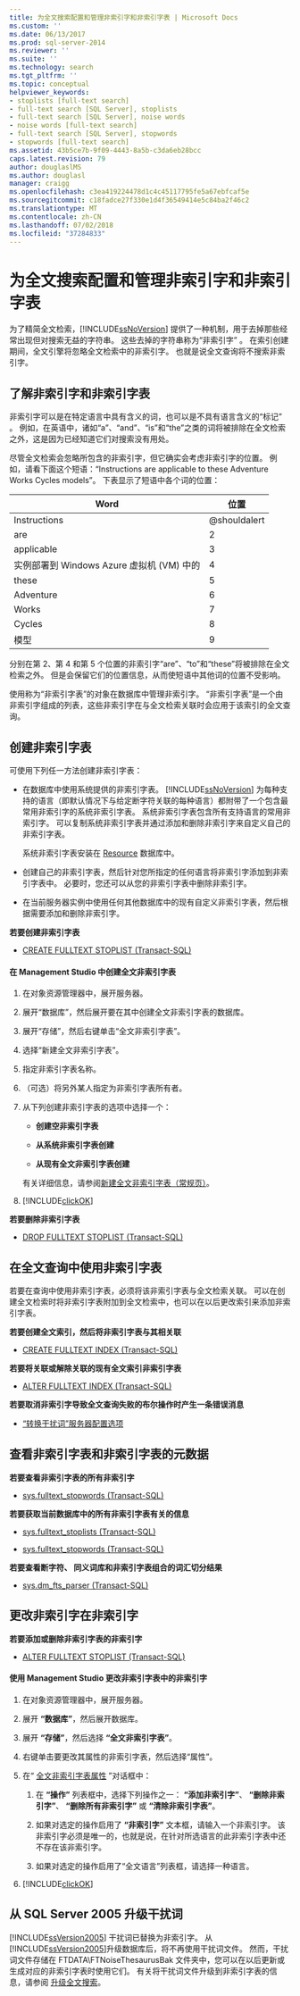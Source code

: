 ```yaml
---
title: 为全文搜索配置和管理非索引字和非索引字表 | Microsoft Docs
ms.custom: ''
ms.date: 06/13/2017
ms.prod: sql-server-2014
ms.reviewer: ''
ms.suite: ''
ms.technology: search
ms.tgt_pltfrm: ''
ms.topic: conceptual
helpviewer_keywords:
- stoplists [full-text search]
- full-text search [SQL Server], stoplists
- full-text search [SQL Server], noise words
- noise words [full-text search]
- full-text search [SQL Server], stopwords
- stopwords [full-text search]
ms.assetid: 43b5ce7b-9f09-4443-8a5b-c3da6eb28bcc
caps.latest.revision: 79
author: douglaslMS
ms.author: douglasl
manager: craigg
ms.openlocfilehash: c3ea419224478d1c4c45117795fe5a67ebfcaf5e
ms.sourcegitcommit: c18fadce27f330e1d4f36549414e5c84ba2f46c2
ms.translationtype: MT
ms.contentlocale: zh-CN
ms.lasthandoff: 07/02/2018
ms.locfileid: "37284833"
---
```

# <a name="configure-and-manage-stopwords-and-stoplists-for-full-text-search"></a>为全文搜索配置和管理非索引字和非索引字表
  为了精简全文检索，[!INCLUDE[ssNoVersion](../../includes/ssnoversion-md.md)] 提供了一种机制，用于去掉那些经常出现但对搜索无益的字符串。 这些去掉的字符串称为“非索引字” 。 在索引创建期间，全文引擎将忽略全文检索中的非索引字。 也就是说全文查询将不搜索非索引字。  
  
##  <a name="understand"></a> 了解非索引字和非索引字表  
 非索引字可以是在特定语言中具有含义的词，也可以是不具有语言含义的“标记”  。 例如，在英语中，诸如“a”、“and”、“is”和“the”之类的词将被排除在全文检索之外，这是因为已经知道它们对搜索没有用处。  
  
 尽管全文检索会忽略所包含的非索引字，但它确实会考虑非索引字的位置。 例如，请看下面这个短语：“Instructions are applicable to these Adventure Works Cycles models”。 下表显示了短语中各个词的位置：  
  
|Word|位置|  
|----------|--------------|  
|Instructions|@shouldalert|  
|are|2|  
|applicable|3|  
|实例部署到 Windows Azure 虚拟机 (VM) 中的|4|  
|these|5|  
|Adventure|6|  
|Works|7|  
|Cycles|8|  
|模型|9|  
  
 分别在第 2、第 4 和第 5 个位置的非索引字“are”、“to”和“these”将被排除在全文检索之外。 但是会保留它们的位置信息，从而使短语中其他词的位置不受影响。  
  
 使用称为“非索引字表”的对象在数据库中管理非索引字。 “非索引字表”是一个由非索引字组成的列表，这些非索引字在与全文检索关联时会应用于该索引的全文查询。  
  
  
##  <a name="creating"></a> 创建非索引字表  
 可使用下列任一方法创建非索引字表：  
  
-   在数据库中使用系统提供的非索引字表。 [!INCLUDE[ssNoVersion](../../includes/ssnoversion-md.md)] 为每种支持的语言（即默认情况下与给定断字符关联的每种语言）都附带了一个包含最常用非索引字的系统非索引字表。 系统非索引字表包含所有支持语言的常用非索引字。  可以复制系统非索引字表并通过添加和删除非索引字来自定义自己的非索引字表。  
  
     系统非索引字表安装在 [Resource](../databases/resource-database.md) 数据库中。  
  
-   创建自己的非索引字表，然后针对您所指定的任何语言将非索引字添加到非索引字表中。 必要时，您还可以从您的非索引字表中删除非索引字。  
  
-   在当前服务器实例中使用任何其他数据库中的现有自定义非索引字表，然后根据需要添加和删除非索引字。  
  
 **若要创建非索引字表**  
  
-   [CREATE FULLTEXT STOPLIST (Transact-SQL)](/sql/t-sql/statements/create-fulltext-stoplist-transact-sql)  
  
#### <a name="to-create-a-full-text-stoplist-in-management-studio"></a>在 Management Studio 中创建全文非索引字表  
  
1.  在对象资源管理器中，展开服务器。  
  
2.  展开“数据库”，然后展开要在其中创建全文非索引字表的数据库。  
  
3.  展开“存储”，然后右键单击“全文非索引字表”。  
  
4.  选择“新建全文非索引字表”。  
  
5.  指定非索引字表名称。  
  
6.  （可选）将另外某人指定为非索引字表所有者。  
  
7.  从下列创建非索引字表的选项中选择一个：  
  
    -   **创建空非索引字表**  
  
    -   **从系统非索引字表创建**  
  
    -   **从现有全文非索引字表创建**  
  
     有关详细信息，请参阅[新建全文非索引字表（常规页）](../../integration-services/general-page-of-integration-services-designers-options.md)。  
  
8.  [!INCLUDE[clickOK](../../../includes/clickok-md.md)]  
  
 **若要删除非索引字表**  
  
-   [DROP FULLTEXT STOPLIST (Transact-SQL)](/sql/t-sql/statements/drop-fulltext-stoplist-transact-sql)  
  
  
##  <a name="queries"></a> 在全文查询中使用非索引字表  
 若要在查询中使用非索引字表，必须将该非索引字表与全文检索关联。 可以在创建全文检索时将非索引字表附加到全文检索中，也可以在以后更改索引来添加非索引字表。  
  
 **若要创建全文索引，然后将非索引字表与其相关联**  
  
-   [CREATE FULLTEXT INDEX (Transact-SQL)](/sql/t-sql/statements/create-fulltext-index-transact-sql)  
  
 **若要将关联或解除关联的现有全文索引非索引字表**  
  
-   [ALTER FULLTEXT INDEX (Transact-SQL)](/sql/t-sql/statements/alter-fulltext-index-transact-sql)  
  
 **若要取消非索引字导致全文查询失败的布尔操作时产生一条错误消息**  
  
-   [“转换干扰词”服务器配置选项](../../database-engine/configure-windows/transform-noise-words-server-configuration-option.md)  
  
  
##  <a name="viewing"></a> 查看非索引字表和非索引字表的元数据  
 **若要查看非索引字表的所有非索引字**  
  
-   [sys.fulltext_stopwords (Transact-SQL)](/sql/relational-databases/system-catalog-views/sys-fulltext-stopwords-transact-sql)  
  
 **若要获取当前数据库中的所有非索引字表有关的信息**  
  
-   [sys.fulltext_stoplists (Transact-SQL)](/sql/relational-databases/system-catalog-views/sys-fulltext-stoplists-transact-sql)  
  
-   [sys.fulltext_stopwords (Transact-SQL)](/sql/relational-databases/system-catalog-views/sys-fulltext-stopwords-transact-sql)  
  
 **若要查看断字符、 同义词库和非索引字表组合的词汇切分结果**  
  
-   [sys.dm_fts_parser (Transact-SQL)](/sql/relational-databases/system-dynamic-management-views/sys-dm-fts-parser-transact-sql)  
  
  
##  <a name="change"></a> 更改非索引字在非索引字  
 **若要添加或删除非索引字表的非索引字**  
  
-   [ALTER FULLTEXT STOPLIST (Transact-SQL)](/sql/t-sql/statements/alter-fulltext-stoplist-transact-sql)  
  
#### <a name="to-change-the-stopwords-in-a-stoplist-in-management-studio"></a>使用 Management Studio 更改非索引字表中的非索引字  
  
1.  在对象资源管理器中，展开服务器。  
  
2.  展开 **“数据库”**，然后展开数据库。  
  
3.  展开 **“存储”**，然后选择 **“全文非索引字表”**。  
  
4.  右键单击要更改其属性的非索引字表，然后选择“属性”。  
  
5.  在“ [全文非索引字表属性](../../database-engine/full-text-stoplist-properties.md) ”对话框中：  
  
    1.  在 **“操作”** 列表框中，选择下列操作之一： **“添加非索引字”**、 **“删除非索引字”**、 **“删除所有非索引字”** 或 **“清除非索引字表”**。  
  
    2.  如果对选定的操作启用了 **“非索引字”** 文本框，请输入一个非索引字。 该非索引字必须是唯一的，也就是说，在针对所选语言的此非索引字表中还不存在该非索引字。  
  
    3.  如果对选定的操作启用了“全文语言”列表框，请选择一种语言。  
  
6.  [!INCLUDE[clickOK](../../../includes/clickok-md.md)]  
  
  
##  <a name="upgrade"></a> 从 SQL Server 2005 升级干扰词  
 [!INCLUDE[ssVersion2005](../../../includes/ssversion2005-md.md)] 干扰词已替换为非索引字。 从 [!INCLUDE[ssVersion2005](../../../includes/ssversion2005-md.md)]升级数据库后，将不再使用干扰词文件。 然而，干扰词文件存储在 FTDATA\FTNoiseThesaurusBak 文件夹中，您可以在以后更新或生成对应的非索引字表时使用它们。 有关将干扰词文件升级到非索引字表的信息，请参阅 [升级全文搜索](upgrade-full-text-search.md)。  
  
  
  

